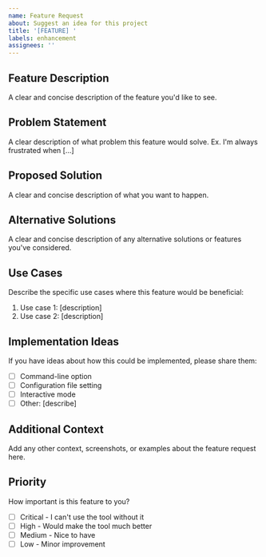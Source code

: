 ```yaml
---
name: Feature Request
about: Suggest an idea for this project
title: '[FEATURE] '
labels: enhancement
assignees: ''
---
```


## Feature Description
A clear and concise description of the feature you'd like to see.

## Problem Statement
A clear description of what problem this feature would solve.
Ex. I'm always frustrated when [...]

## Proposed Solution
A clear and concise description of what you want to happen.

## Alternative Solutions
A clear and concise description of any alternative solutions or features you've considered.

## Use Cases
Describe the specific use cases where this feature would be beneficial:

1. Use case 1: [description]
2. Use case 2: [description]

## Implementation Ideas
If you have ideas about how this could be implemented, please share them:

- [ ] Command-line option
- [ ] Configuration file setting
- [ ] Interactive mode
- [ ] Other: [describe]

## Additional Context
Add any other context, screenshots, or examples about the feature request here.

## Priority
How important is this feature to you?

- [ ] Critical - I can't use the tool without it
- [ ] High - Would make the tool much better
- [ ] Medium - Nice to have
- [ ] Low - Minor improvement
